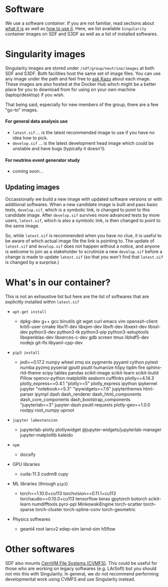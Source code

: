 # Software

We use a software _container_. If you are not familiar, read sections about [what it is](tools/containers-whatis) as well as [how to use it](tools/containers-howto). Here, we list available `Singularity` container images on SDF and S3DF as well as a list of installed softwares. 

# Singularity images

Singularity images are stored under `/sdf/group/neutrino/images` at both SDF and S3DF. Both facilities host the same set of image files. You can use any image under the path and feel free to [ask Kazu](mailto:kterao@slac.stanford.edu) about each image. These images are also hosted at the Docker Hub which might be a better place for you to download from for using on your own machine (laptop/desktop) if you wish.

That being said, especially for new members of the group, there are a few "go-to" images.

#### For general data analysis use
* `latest.sif` ... is the latest recommended image to use if you have no idea how to pick.
* `develop.sif` ... is the latest development head image which could be unstable and have bugs (typically it doesn't).

#### For neutrino event generator study
* coming soon...

## Updating images
Occassionally we build a new image with updated software versions or with additional softwares. When a new candidate image is built and pass basic tests, `develop.sif`, which is a symbolic link, is changed to point to this candidate image. After `develop.sif` survives more advanced tests by more users, `latest.sif`, which is also a symbolic link, is then changed to point to the same image.

So, while `latest.sif` is recommended when you have no clue, it is useful to be aware of which actual image file the link is pointing to. The update of `latest.sif` and `develop.sif` does not happen without a notice, and anyone is welcome to join as a stakeholder to scrutinize a new `develop.sif` before a change is made to update `latest.sif` (so that you won't find that `latest.sif` is changed by a surprise.)

# What's in our container?

This is not an exhaustive list but here are the list of softwares that are explicitly installed within `latest.sif`

* `apt-get install`
    * dpkg-dev g++ gcc binutils git wget curl emacs vim openssh-client krb5-user cmake libx11-dev libxpm-dev libxft-dev libxext-dev libssl-dev python3-dev python3-tk python3-pip python3-setuptools libopenblas-dev libxerces-c-dev gdb screen tmux libhdf5-dev nodejs git-lfs libyaml-cpp-dev

* `pip3 install`
    * jedi==0.17.2 numpy wheel zmq six pygments pyyaml cython pytest numba pyzmq pyserial gputil psutil humanize h5py tqdm fire sphinx-rtd-theme scipy tables pandas scikit-image scikit-learn scikit-build Pillow opencv-python matplotlib seaborn cufflinks plotly==4.14.3 plotly_express==0.4.1 "plotly>=5" plotly_express ipython ipykernel jupyter "notebook>=5.3" "ipywidgets>=7.6" jupyterthemes html-parser ipympl dash dash_renderer dash_html_components dash_core_components dash_bootstrap_components "jupyterlab>=3" jupyter-dash psutil requests plotly-geo==1.0.0 rootpy root_numpy uproot

*  `jupyter labextension` 
    * jupyterlab-plotly plotlywidget @jupyter-widgets/jupyterlab-manager jupyter-matplotlib kaleido

* `npm`
    * docsify

* GPU libraries
    * cuda-11.3 cudnn8 cupy 

* ML libraries (through `pip3`)
    * torch==1.10.0+cu113 torchvision==0.11.1+cu113 torchaudio==0.10.0+cu113 tensorflow keras gpytorch botorch scikit-learn numdifftools pyro-ppl MinkowskiEngine torch-scatter torch-sparse torch-cluster torch-spline-conv torch-geometric

* Physics softwares
    * geant4 root larcv2 edep-sim larnd-sim h5flow

# Other softwares
SDF also mounts [CernVM File Systems (CVMFS)](https://cernvm.cern.ch/portal/filesystem). This could be useful for those who are working on legacy softwares (e.g. LArSoft) but you should not mix this with Singularity. In general, we do not recommend performing developmental work using CVMFS and use Singularity instead.




